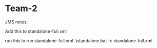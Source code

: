 # Team-2

JMS notes:

Add this to standalone-full.xml
<connection-factory name="InVmConnectionFactory" entries="java:/ConnectionFactory" connectors="in-vm"/>

run this to run standalone-full.xml
.\standalone.bat -c standalone-full.xml



